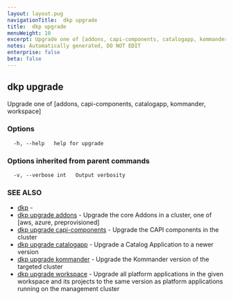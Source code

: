 ```yaml
---
layout: layout.pug
navigationTitle:  dkp upgrade
title:  dkp upgrade
menuWeight: 10
excerpt: Upgrade one of [addons, capi-components, catalogapp, kommander, workspace]
notes: Automatically generated, DO NOT EDIT
enterprise: false
beta: false
---
```

<!-- vale off -->
<!-- markdownlint-disable -->

## dkp upgrade

Upgrade one of [addons, capi-components, catalogapp, kommander, workspace]

### Options

```
  -h, --help   help for upgrade
```

### Options inherited from parent commands

```
  -v, --verbose int   Output verbosity
```

### SEE ALSO

* [dkp](/dkp/kommander/2.2/cli/dkp/)	 - 
* [dkp upgrade addons](/dkp/kommander/2.2/cli/dkp/upgrade/addons/)	 - Upgrade the core Addons in a cluster, one of [aws, azure, preprovisioned]
* [dkp upgrade capi-components](/dkp/kommander/2.2/cli/dkp/upgrade/capi-components/)	 - Upgrade the CAPI components in the cluster
* [dkp upgrade catalogapp](/dkp/kommander/2.2/cli/dkp/upgrade/catalogapp/)	 - Upgrade a Catalog Application to a newer version
* [dkp upgrade kommander](/dkp/kommander/2.2/cli/dkp/upgrade/kommander/)	 - Upgrade the Kommander version of the targeted cluster
* [dkp upgrade workspace](/dkp/kommander/2.2/cli/dkp/upgrade/workspace/)	 - Upgrade all platform applications in the given workspace and its projects to the same version as platform applications running on the management cluster

